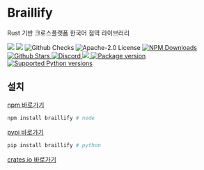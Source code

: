# Braillify

Rust 기반 크로스플랫폼 한국어 점역 라이브러리

<img src='https://img.shields.io/npm/v/braillify'>
<img src='https://img.shields.io/bundlephobia/minzip/braillify'>
<img alt="Github Checks" src="https://badgen.net/github/checks/dev-five-git/braillify"/>
<img alt="Apache-2.0 License" src="https://img.shields.io/github/license/dev-five-git/braillify"/>
<a href="https://www.npmjs.com/package/braillify">
<img alt="NPM Downloads" src="https://img.shields.io/npm/dm/braillify.svg?style=flat"/>
</a>
<a href="https://badgen.net/github/stars/dev-five-git/braillify">
<img alt="Github Stars" src="https://badgen.net/github/stars/dev-five-git/braillify" />
</a>
<a href="https://discord.gg/8zjcGc7cWh">
<img alt="Discord" src="https://img.shields.io/discord/1321362173619994644.svg?label=&logo=discord&logoColor=ffffff&color=7389D8&labelColor=6A7EC2" />
</a>
<a href="https://codecov.io/gh/dev-five-git/braillify" > 
 <img src="https://codecov.io/gh/dev-five-git/braillify/graph/badge.svg?token=8I5GMB2X5B"/> 
</a>
<a href="https://pypi.org/project/braillify" target="_blank">
    <img src="https://img.shields.io/pypi/v/braillify?color=%2334D058&label=pypi%20package" alt="Package version">
</a>
<a href="https://pypi.org/project/braillify" target="_blank">
    <img src="https://img.shields.io/pypi/pyversions/braillify.svg?color=%2334D058" alt="Supported Python versions">
</a>


## 설치

[npm 바로가기](https://www.npmjs.com/package/braillify)

```bash
npm install braillify # node
```

[pypi 바로가기](https://pypi.org/project/braillify/)
```bash
pip install braillify # python
```
[crates.io 바로가기](https://crates.io/crates/braillify)